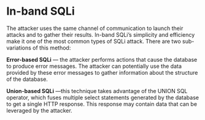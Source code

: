 # In-band SQLi
The attacker uses the same channel of communication to launch their attacks and to gather their results. In-band SQLi’s simplicity and efficiency make it one of the most common types of SQLi attack. There are two sub-variations of this method:

**Error-based SQLi** — the attacker performs actions that cause the database to produce error messages. The attacker can potentially use the data provided by these error messages to gather information about the structure of the database.

**Union-based SQLi** —this technique takes advantage of the UNION SQL operator, which fuses multiple select statements generated by the database to get a single HTTP response. This response may contain data that can be leveraged by the attacker.